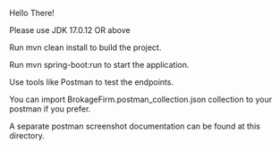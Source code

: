 Hello There!

Please use JDK 17.0.12 OR above

Run mvn clean install to build the project.

Run mvn spring-boot:run to start the application.

Use tools like Postman to test the endpoints.

You can import BrokageFirm.postman_collection.json collection to your postman if you prefer.

A separate postman screenshot documentation can be found at this directory.
